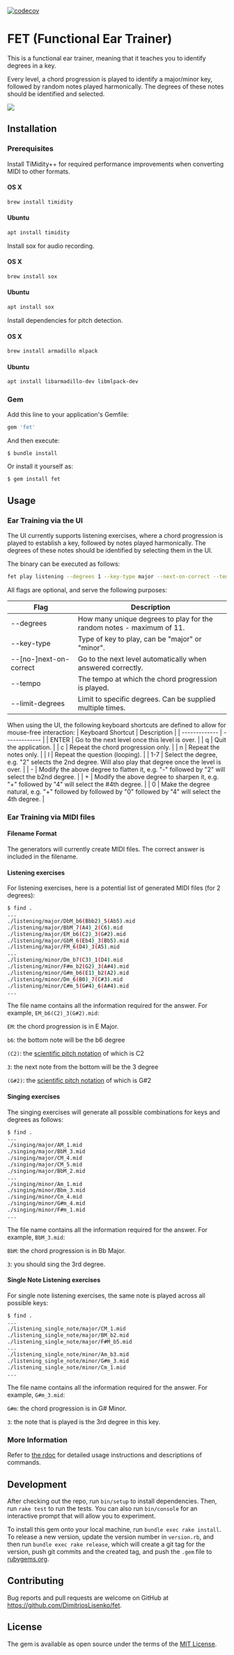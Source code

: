 [![codecov](https://codecov.io/gh/DimitriosLisenko/fet/branch/master/graph/badge.svg?token=6W2B0Z4E4S)](https://codecov.io/gh/DimitriosLisenko/fet)

# FET (Functional Ear Trainer)
This is a functional ear trainer, meaning that it teaches you to identify degrees in a key.

Every level, a chord progression is played to identify a major/minor key, followed by random notes played harmonically. The degrees of these notes should be identified and selected.

<img src="./assets/readme/demo.gif">

## Installation
### Prerequisites
Install TiMidity++ for required performance improvements when converting MIDI to other formats.
#### OS X
```sh
brew install timidity
```
#### Ubuntu
```sh
apt install timidity
```

Install sox for audio recording.
#### OS X
```sh
brew install sox
```
#### Ubuntu
```sh
apt install sox
```

Install dependencies for pitch detection.
#### OS X
```sh
brew install armadillo mlpack
```
#### Ubuntu
```sh
apt install libarmadillo-dev libmlpack-dev
```

### Gem
Add this line to your application's Gemfile:

```ruby
gem 'fet'
```

And then execute:

    $ bundle install

Or install it yourself as:

    $ gem install fet

## Usage

### Ear Training via the UI
The UI currently supports listening exercises, where a chord progression is played to establish a key, followed by notes played harmonically. The degrees of these notes should be identified by selecting them in the UI.

The binary can be executed as follows:
```sh
fet play listening --degrees 1 --key-type major --next-on-correct --tempo 200 --limit-degrees b6 --limit-degrees 5
```

All flags are optional, and serve the following purposes:

| Flag | Description |
| ------------- | ------------- |
| --degrees | How many unique degrees to play for the random notes - maximum of 11. |
| --key-type | Type of key to play, can be "major" or "minor". |
| --[no-]next-on-correct | Go to the next level automatically when answered correctly. |
| --tempo | The tempo at which the chord progression is played. |
| --limit-degrees | Limit to specific degrees. Can be supplied multiple times. |

When using the UI, the following keyboard shortcuts are defined to allow for mouse-free interaction:
| Keyboard Shortcut | Description |
| ------------- | ------------- |
| ENTER | Go to the next level once this level is over. |
| q | Quit the application. |
| c | Repeat the chord progression only. |
| n | Repeat the notes only. |
| l | Repeat the question (looping). |
| 1-7 | Select the degree, e.g. "2" selects the 2nd degree. Will also play that degree once the level is over. |
| - | Modify the above degree to flatten it, e.g. "-" followed by "2" will select the b2nd degree. |
| + | Modify the above degree to sharpen it, e.g. "+" followed by "4" will select the #4th degree. |
| 0 | Make the degree natural, e.g. "+" followed by followed by "0" followed by "4" will select the 4th degree. |

### Ear Training via MIDI files
#### Filename Format
The generators will currently create MIDI files. The correct answer is included in the filename.

#### Listening exercises
For listening exercises, here is a potential list of generated MIDI files (for 2 degrees):
```sh
$ find .
...
./listening/major/DbM_b6(Bbb2)_5(Ab5).mid
./listening/major/BbM_7(A4)_2(C6).mid
./listening/major/EM_b6(C2)_3(G#2).mid
./listening/major/GbM_6(Eb4)_3(Bb5).mid
./listening/major/FM_6(D4)_3(A5).mid
...
./listening/minor/Dm_b7(C3)_1(D4).mid
./listening/minor/F#m_b2(G2)_3(A#4).mid
./listening/minor/G#m_b6(E1)_b2(A2).mid
./listening/minor/Dm_6(B0)_7(C#3).mid
./listening/minor/C#m_5(G#4)_6(A#4).mid
...
```
The file name contains all the information required for the answer. For example, `EM_b6(C2)_3(G#2).mid`:

`EM`: the chord progression is in E Major.

`b6`: the bottom note will be the b6 degree

`(C2)`: the [scientific pitch notation](https://en.wikipedia.org/wiki/Scientific_pitch_notation) of which is C2

`3`: the next note from the bottom will be the 3 degree

`(G#2)`: the [scientific pitch notation](https://en.wikipedia.org/wiki/Scientific_pitch_notation) of which is G#2

#### Singing exercises
The singing exercises will generate all possible combinations for keys and degrees as follows:
```sh
$ find .
...
./singing/major/AM_1.mid
./singing/major/BbM_3.mid
./singing/major/CM_4.mid
./singing/major/CM_5.mid
./singing/major/BbM_2.mid
...
./singing/minor/Am_1.mid
./singing/minor/Bbm_3.mid
./singing/minor/Cm_4.mid
./singing/minor/G#m_4.mid
./singing/minor/F#m_1.mid
...
```
The file name contains all the information required for the answer. For example, `BbM_3.mid`:

`BbM`: the chord progression is in Bb Major.

`3`: you should sing the 3rd degree.

#### Single Note Listening exercises
For single note listening exercises, the same note is played across all possible keys:
```sh
$ find .
...
./listening_single_note/major/CM_1.mid
./listening_single_note/major/BM_b2.mid
./listening_single_note/major/F#M_b5.mid
...
./listening_single_note/minor/Am_b3.mid
./listening_single_note/minor/G#m_3.mid
./listening_single_note/minor/Cm_1.mid
...
```
The file name contains all the information required for the answer. For example, `G#m_3.mid`:

`G#m`: the chord progression is in G# Minor.

`3`: the note that is played is the 3rd degree in this key.

### More Information
Refer to [the rdoc](https://github.com/DimitriosLisenko/fet/blob/master/fet.rdoc) for detailed usage instructions and descriptions of commands.

## Development

After checking out the repo, run `bin/setup` to install dependencies. Then, run `rake test` to run the tests. You can also run `bin/console` for an interactive prompt that will allow you to experiment.

To install this gem onto your local machine, run `bundle exec rake install`. To release a new version, update the version number in `version.rb`, and then run `bundle exec rake release`, which will create a git tag for the version, push git commits and the created tag, and push the `.gem` file to [rubygems.org](https://rubygems.org).

## Contributing

Bug reports and pull requests are welcome on GitHub at https://github.com/DimitriosLisenko/fet.

## License

The gem is available as open source under the terms of the [MIT License](https://opensource.org/licenses/MIT).

